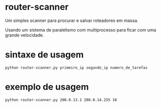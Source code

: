 # router-scanner
Um simples scanner para procurar e salvar roteadores em massa.

Usando um sistema de paralelismo com multiprocesso para ficar com uma grande velocidade.
# sintaxe de usagem
    python router-scanner.py primeiro_ip segundo_ip numero_de_tarefas
# exemplo de usagem
    python router-scanner.py 200.0.13.1 200.0.14.255 10
